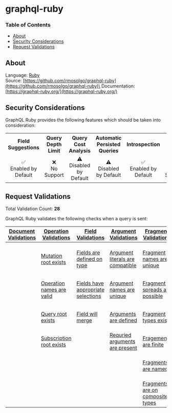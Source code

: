 # graphql-ruby

### Table of Contents
* [About](#About)
* [Security Considerations](#Security-Considerations)
* [Request Validations](#Request-Validations)

## About
Language: [Ruby](https://www.ruby-lang.org/en/)\
Source: [https://github.com/rmosolgo/graphql-ruby](https://github.com/rmosolgo/graphql-ruby)\
Documentation: [https://graphql-ruby.org/](https://graphql-ruby.org/)

## Security Considerations
GraphQL Ruby provides the following features which should be taken into consideration:

<table>
	<tr>
		<th align="center">Field Suggestions</th>
		<th align="center">Query Depth Limit</th>
		<th align="center">Query Cost Analysis</th>
		<th align="center">Automatic Persisted Queries</th>
		<th align="center">Introspection</th>
		<th align="center">Debug Mode</th>
		<th align="center">Batch Requests</th>
	</tr>
	<tr>
		<td align="center">✅<br>Enabled by Default</td>
		<td align="center">❌<br>No Support</td>
		<td align="center">⚠️<br>Disabled by Default</td>
		<td align="center">⚠️<br>Disabled by Default</td>
		<td align="center">✅<br>Enabled by Default</td>
		<td align="center">❌<br>No Support</td>
		<td align="center">✅<br>Enabled by Default</td>
	</tr>
</table>


## Request Validations

Total Validation Count: **28**

GraphQL Ruby validates the following checks when a query is sent:

| [Document Validations](https://spec.graphql.org/October2021/#sec-Documents) | [Operation Validations](https://spec.graphql.org/October2021/#sec-Validation.Operations) | [Field Validations](https://spec.graphql.org/October2021/#sec-Validation.Fields) | [Argument Validations](https://spec.graphql.org/October2021/#sec-Validation.Arguments) | [Fragment Validations](https://spec.graphql.org/October2021/#sec-Validation.Fragments)      | [Value/Type Validations](https://spec.graphql.org/October2021/#sec-Values) | [Directive Validations](https://spec.graphql.org/October2021/#sec-Validation.Directives)  | [Variable Validations](https://spec.graphql.org/October2021/#sec-Validation.Variables) | Misc. Validations |
|----------------------|-----------------------|-------------------|----------------------|---------------------------|--------------------------|------------------------|----------------------|-------------------|
| | [Mutation root exists](https://github.com/rmosolgo/graphql-ruby/blob/master/lib/graphql/static_validation/rules/mutation_root_exists.rb) | [Fields are defined on type](https://github.com/rmosolgo/graphql-ruby/blob/master/lib/graphql/static_validation/rules/fields_are_defined_on_type.rb) | [Argument literals are compatible](https://github.com/rmosolgo/graphql-ruby/blob/master/lib/graphql/static_validation/rules/argument_literals_are_compatible.rb) | [Fragment names are unique](https://github.com/rmosolgo/graphql-ruby/blob/master/lib/graphql/static_validation/rules/fragment_names_are_unique.rb) | [Input object names are unique](https://github.com/rmosolgo/graphql-ruby/blob/master/lib/graphql/static_validation/rules/input_object_names_are_unique.rb) | [Directives are defined](https://github.com/rmosolgo/graphql-ruby/blob/master/lib/graphql/static_validation/rules/directives_are_defined.rb) | [Variables default values are correctly typed](https://github.com/rmosolgo/graphql-ruby/blob/master/lib/graphql/static_validation/rules/variable_default_values_are_correctly_typed.rb) | [No definitions are present](https://github.com/rmosolgo/graphql-ruby/blob/master/lib/graphql/static_validation/rules/no_definitions_are_present.rb) |
| | [Operation names are valid](https://github.com/rmosolgo/graphql-ruby/blob/master/lib/graphql/static_validation/rules/operation_names_are_valid.rb) | [Fields have appropriate selections](https://github.com/rmosolgo/graphql-ruby/blob/master/lib/graphql/static_validation/rules/fields_have_appropriate_selections.rb) | [Argument names are unique](https://github.com/rmosolgo/graphql-ruby/blob/master/lib/graphql/static_validation/rules/argument_names_are_unique.rb) | [Fragment spreads are possible](https://github.com/rmosolgo/graphql-ruby/blob/master/lib/graphql/static_validation/rules/fragment_spreads_are_possible.rb) | [Required input object attributes are present](https://github.com/rmosolgo/graphql-ruby/blob/master/lib/graphql/static_validation/rules/required_input_object_attributes_are_present.rb) | [Directives are in valid locations](https://github.com/rmosolgo/graphql-ruby/blob/master/lib/graphql/static_validation/rules/directives_are_in_valid_locations.rb) | [Variable names are unique](https://github.com/rmosolgo/graphql-ruby/blob/master/lib/graphql/static_validation/rules/variable_names_are_unique.rb) | |
| | [Query root exists](https://github.com/rmosolgo/graphql-ruby/blob/master/lib/graphql/static_validation/rules/query_root_exists.rb) | [Field will merge](https://github.com/rmosolgo/graphql-ruby/blob/master/lib/graphql/static_validation/rules/fields_will_merge.rb) | [Arguments are defined](https://github.com/rmosolgo/graphql-ruby/blob/master/lib/graphql/static_validation/rules/arguments_are_defined.rb) | [Fragment types exist](https://github.com/rmosolgo/graphql-ruby/blob/master/lib/graphql/static_validation/rules/fragment_types_exist.rb) | | [Unique directives per location](https://github.com/rmosolgo/graphql-ruby/blob/master/lib/graphql/static_validation/rules/unique_directives_per_location.rb) | [Variable usages are allowed](https://github.com/rmosolgo/graphql-ruby/blob/master/lib/graphql/static_validation/rules/variable_usages_are_allowed.rb) | |
| | [Subscription root exists](https://github.com/rmosolgo/graphql-ruby/blob/master/lib/graphql/static_validation/rules/subscription_root_exists.rb) |  | [Requried arguments are present](https://github.com/rmosolgo/graphql-ruby/blob/master/lib/graphql/static_validation/rules/required_arguments_are_present.rb) |  [Fragements are finite](https://github.com/rmosolgo/graphql-ruby/blob/master/lib/graphql/static_validation/rules/fragments_are_finite.rb) | | | [Variables are input types](https://github.com/rmosolgo/graphql-ruby/blob/master/lib/graphql/static_validation/rules/variables_are_input_types.rb) | |
| | | | | [Fragments are named](https://github.com/rmosolgo/graphql-ruby/blob/master/lib/graphql/static_validation/rules/fragments_are_named.rb) | | | [Variables are used and defined](https://github.com/rmosolgo/graphql-ruby/blob/master/lib/graphql/static_validation/rules/variables_are_used_and_defined.rb) | |
| | | | | [Fragments are on composite types](https://github.com/rmosolgo/graphql-ruby/blob/master/lib/graphql/static_validation/rules/fragments_are_on_composite_types.rb) | | | | |